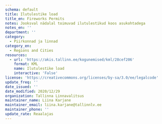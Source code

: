 ```yaml
---
schema: default
title: Ilutulestike load
title_en: Fireworks Permits
notes: Jooksval nädalal toimuvad ilutulestikud koos asukohtadega
notes_en: ''
department: ''
category:
  - Piirkonnad ja linnad
category_en:
  - Regions and Cities
resources:
  - url: 'https://akis.tallinn.ee/kogunemised/kml/28cef206'
    format: KML
    name: Ilutulestike load
    interactive: 'False'
license: 'https://creativecommons.org/licenses/by-sa/3.0/ee/legalcode'
update_freq: ''
date_issued: ''
date_modified: 2020/12/29
organization: Tallinna Linnavalitsus
maintainer_name: Liina Karjane
maintainer_email: liina.karjane@tallinnlv.ee
maintainer_phone: ''
update_rate: Reaalajas
---
```

